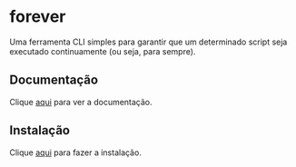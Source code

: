 # forever

Uma ferramenta CLI simples para garantir que um determinado script seja executado continuamente (ou seja, para sempre).

## Documentação

Clique [aqui](https://github.com/foreversd/forever) para ver a documentação.

## Instalação

Clique [aqui](https://www.npmjs.com/package/forever) para fazer a instalação.